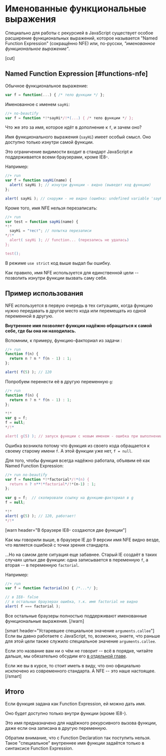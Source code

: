 # Именованные функциональные выражения

Специально для работы с рекурсией в JavaScript существует особое расширение функциональных выражений, которое называется "Named Function Expression" (сокращённо NFE) или, по-русски, *"именованное функциональное выражение"*.

[cut]


## Named Function Expression [#functions-nfe]

Обычное функциональное выражение:
```js
var f = function(...) { /* тело функции */ };
```

Именованное с именем `sayHi`:

```js
//+ no-beautify
var f = function *!*sayHi*/!*(...) { /* тело функции */ };
```

Что же это за имя, которое идёт в дополнение к `f`, и зачем оно?

Имя функционального выражения (`sayHi`) имеет особый смысл. Оно доступно только изнутри самой функции.

Это ограничение видимости входит в стандарт JavaScript и поддерживается всеми браузерами, кроме IE8-.

Например:

```js
//+ run
var f = function sayHi(name) {
  alert( sayHi ); // изнутри функции - видно (выведет код функции) 
};

alert( sayHi ); // снаружи - не видно (ошибка: undefined variable 'sayHi')
```

Кроме того, имя NFE нельзя перезаписать:

```js
//+ run
var test = function sayHi(name) {
*!*
  sayHi = "тест"; // попытка перезаписи
*/!*
  alert( sayHi ); // function... (перезапись не удалась)
};

test();
```

В режиме `use strict` код выше выдал бы ошибку.

Как правило, имя NFE используется для единственной цели -- позволить изнутри функции вызвать саму себя.

## Пример использования 

NFE используется в первую очередь в тех ситуациях, когда функцию нужно передавать в другое место кода или перемещать из одной переменной в другую. 

**Внутреннее имя позволяет функции надёжно обращаться к самой себе, где бы она ни находилась.**

Вспомним, к примеру, функцию-факториал из задачи [](/task/factorial):

```js
//+ run
function f(n) {
  return n ? n * f(n - 1) : 1;
};

alert( f(5) ); // 120
```

Попробуем перенести её в другую переменную `g`:

```js
//+ run
function f(n) {
  return n ? n * f(n - 1) : 1;
};

*!*
var g = f;
f = null;
*/!*

alert( g(5) ); // запуск функции с новым именем - ошибка при выполнении!
```

Ошибка возникла потому что функция из своего кода обращается к своему старому имени `f`. А этой функции уже нет, `f = null`.

Для того, чтобы функция всегда надёжно работала, объявим её как Named Function Expression:

```js
//+ run no-beautify
var f = function *!*factorial*/!*(n) { 
  return n ? n**!*factorial*/!*(n-1) : 1;
};
 
var g = f;  // скопировали ссылку на функцию-факториал в g
f = null;

*!*
alert( g(5) ); // 120, работает!
*/!*
```

[warn header="В браузере IE8- создаются две функции"]

Как мы говорили выше, в браузере IE до 9 версии имя NFE видно везде, что является ошибкой с точки зрения стандарта.

...Но на самом деле ситуация еще забавнее. Старый IE создаёт в таких случаях целых две функции: одна записывается в переменную `f`, а вторая -- в переменную `factorial`.

Например:

```js
//+ run
var f = function factorial(n) { /*...*/ };

// в IE8- false
// в остальных браузерах ошибка, т.к. имя factorial не видно
alert( f === factorial );
```

Все остальные браузеры полностью поддерживают именованные функциональные выражения.
[/warn]


[smart header="Устаревшее специальное значение `arguments.callee`"]
Если вы давно работаете с JavaScript, то, возможно, знаете, что раньше для этой цели также служило специальное значение `arguments.callee`. 

Если это название вам ни о чём не говорит -- всё в порядке, читайте дальше, мы обязательно обсудим его [в отдельной главе](#arguments-callee).

Если же вы в курсе, то стоит иметь в виду, что оно официально исключено из современного стандарта. А NFE -- это наше настоящее. 
[/smart]


## Итого

Если функция задана как Function Expression, ей можно дать имя. 

Оно будет доступно только внутри функции (кроме IE8-).

Это имя предназначено для надёжного рекурсивного вызова функции, даже если она записана в другую переменную.

Обратим внимание, что с Function Declaration так поступить нельзя. Такое "специальное" внутреннее имя функции задаётся только в синтаксисе Function Expression.

